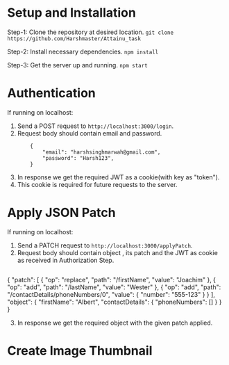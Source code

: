 # Setup and Installation

Step-1: Clone the repository at desired location.
`git clone https://github.com/Harshmaster/Attainu_task`

Step-2: Install necessary dependencies.
`npm install`

Step-3: Get the server up and running.
`npm start`

# Authentication

If running on localhost:

1. Send a POST request to `http://localhost:3000/login`.
2. Request body should contain email and password.
   ```
       {
           "email": "harshsinghmarwah@gmail.com",
           "password": "Harsh123",
       }
   ```
3. In response we get the required JWT as a cookie(with key as "token").
4. This cookie is required for future requests to the server.

# Apply JSON Patch

If running on localhost:

1. Send a PATCH request to `http://localhost:3000/applyPatch`.
2. Request body should contain object , its patch and the JWT as cookie as received in Authorization Step.
   ```
{
    "patch": [
        {
            "op": "replace",
            "path": "/firstName",
            "value": "Joachim"
        },
        {
            "op": "add",
            "path": "/lastName",
            "value": "Wester"
        },
        {
            "op": "add",
            "path": "/contactDetails/phoneNumbers/0",
            "value": {
                "number": "555-123"
            }
        }
    ],
    "object": {
        "firstName": "Albert",
        "contactDetails": {
            "phoneNumbers": []
        }
    }
}


3. In response we get the required object with the given patch applied.

# Create Image Thumbnail
